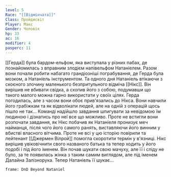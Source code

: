 ```yaml
---
level: 5
Race: "[[Відмінчата]]"
Class: Пройдисвіт
Player: Макс
Gender: Чоловік
hp: 33
ac: 16
modifier: 4
pasperc: 11
---
```

[[Герда]] була бардом-ельфом, яка виступала у різних пабах, де познайомилась з вправним злодієм напівельфом Натаніелем. Разом вони почали робити набагато грандіозніші пограбування, де Герда була мозком, а Натаніель інструментом. Та одного дня Натаніель втікаючи з скоєного злочину маленького безпритульного відміча [[Нікс]]. Він вирішив не вбивати свідка, а схопив його з собою, подумавши що такого малого можна гарно використати у своїх цілях. Герда погодилась, але з часом вони обоє прив'язались до Нікса. Вони навчили його грабіжкам та як відволікати людей, але на одній з операцій щось пішло не так... 
Команді надійшло завдання шпигувати за невідомою їм людиною і дізнатись про неї все що можливо. Проте не встигли вони розпочати завдання, як Нікс побачив як Натаніеля пронизує меч найманця, після чого його самого ранять, виставляючи його винним у вбистві власного вітчима. Проте не всі у цю історію повірили та лейтенант [[Джермен Вілрой]] помогла скоротити термін у в'язниці. 
Нікс вирішив увіковічнити свого названого батька та тепер ходить у його подобі і під його іменем. Він почав шукати свою мачуху, але її і сліду не було, за те появилась жінка з таким самим виглядом, але під іменем Далайна Залізнорука. Тепер Натаніель її шукає...
```custom-frames
frame: DnD Beyond Nataniel
```